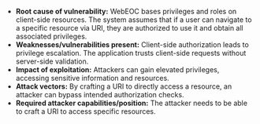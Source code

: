 - **Root cause of vulnerability:** WebEOC bases privileges and roles on client-side resources. The system assumes that if a user can navigate to a specific resource via URI, they are authorized to use it and obtain all associated privileges.
- **Weaknesses/vulnerabilities present:** Client-side authorization leads to privilege escalation. The application trusts client-side requests without server-side validation.
- **Impact of exploitation:** Attackers can gain elevated privileges, accessing sensitive information and resources.
- **Attack vectors:** By crafting a URI to directly access a resource, an attacker can bypass intended authorization checks.
- **Required attacker capabilities/position:** The attacker needs to be able to craft a URI to access specific resources.